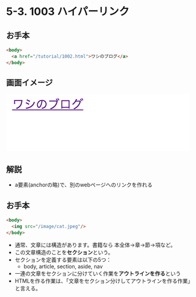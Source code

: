 # 5-3. 1003 ハイパーリンク

## お手本

```html
<body>
  <a href="/tutorial/1002.html">ワシのブログ</a>
</body>
```

## 画面イメージ
![](../images/image-05-1004.png)


## 解説
- a要素(anchorの略)で、別のwebページへのリンクを作れる

## お手本
```html
<body>
  <img src="/image/cat.jpeg"/>
</body>
```

- 通常、文章には構造があります。書籍なら 本全体->章->節->項など。
- この文章構造のことを**セクション**という。
- セクションを定義する要素は以下の5つ：
    - body, article, section, aside, nav
- 一連の文章をセクションに分けていく作業を**アウトラインを作る**という
- HTMLを作る作業は、「文章をセクション分けしてアウトラインを作る作業」と言える。


